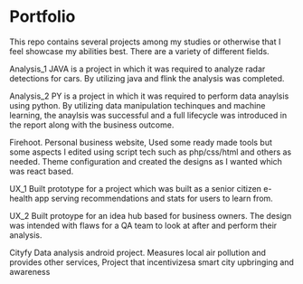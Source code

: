 # Portfolio

This repo contains several projects among my studies or otherwise that I feel showcase my abilities best. There are a variety of different fields.

Analysis_1 JAVA is a project in which it was required to analyze radar detections for cars. By utilizing java and flink the analysis was completed.

Analysis_2 PY is a project in which it was required to perform data anaylsis using python. By utilizing data manipulation techinques and machine learning, the anaylsis was successful and a full lifecycle was introduced in the report along with the business outcome.

Firehoot. Personal business website, Used some ready made tools but some aspects I edited using script tech such as php/css/html and others as needed. Theme configuration and created the designs as I wanted which was react based.

UX_1 Built prototype for a project which was built as a senior citizen e-health app serving recommendations and stats for users to learn from.

UX_2 Built protoype for an idea hub based for business owners. The design was intended with flaws for a QA team to look at after and perform their analysis.

Cityfy Data analysis android project. Measures local air pollution and provides other services, Project that incentivizesa smart city upbringing and awareness 
